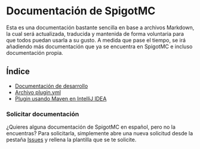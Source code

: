 # Documentación de SpigotMC

Esta es una documentación bastante sencilla en base a archivos Markdown, la cual será actualizada, traducida y mantenida de forma voluntaria para que todos puedan usarla a su gusto. A medida que pase el tiempo, se irá añadiendo más documentación que ya se encuentra en SpigotMC e incluso documentación propia.
## Índice

- [Documentación de desarrollo](https://github.com/ZafireStudios/spigot-docs-spanish/tree/main/development)
- [Archivo plugin.yml](https://github.com/ZafireStudios/spigot-docs-spanish/blob/main/development/PLUGIN-YML.md)
- [Plugin usando Maven en IntelliJ IDEA](https://github.com/ZafireStudios/spigot-docs-spanish/blob/main/development/PLUGIN-MAVEN-INTELLIJ.md)

### Solicitar documentación

¿Quieres alguna documentación de SpigotMC en español, pero no la encuentras? Para solicitarla, simplemente abre una nueva solicitud desde la pestaña [Issues](https://github.com/ZafireStudios/spigot-docs-spanish/issues) y rellena la plantilla que se te solicite.